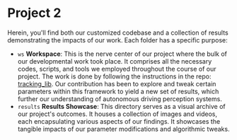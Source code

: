 # Project 2 

Herein, you'll find both our customized codebase and a collection of results demonstrating the impacts of our work. Each folder has a specific purpose:
* `ws` __Workspace__: This is the nerve center of our project where the bulk of our developmental work took place. It comprises all the necessary codes, scripts, and tools we employed throughout the course of our project. The work is done by following the instructions in the repo: [tracking_lib](https://github.com/AutoLidarPerception/tracking_lib). Our contribution has been to explore and tweak certain parameters within this framework to yield a new set of results, which further our understanding of autonomous driving perception systems.    
* `results` __Results Showcase__: This directory serves as a visual archive of our project's outcomes. It houses a collection of images and videos, each encapsulating various aspects of our findings. It showcases the tangible impacts of our parameter modifications and algorithmic tweaks.